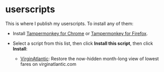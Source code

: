 # userscripts

This is where I publish my userscripts.  To install any of them:

- Install [Tampermonkey for Chrome](https://chrome.google.com/webstore/detail/tampermonkey/dhdgffkkebhmkfjojejmpbldmpobfkfo?hl=en)
or [Tampermonkey for Firefox](https://addons.mozilla.org/en-US/firefox/addon/tampermonkey/).

- Select a script from this list, then click **Install this script**, then click **Install**:

  - [VirginAtlantic](https://greasyfork.org/en/scripts/951180-450250-restore-virgin-atlantic-monthly-low-fare-calendar): Restore the now-hidden month-long view of lowest fares on virginatlantic.com
 
